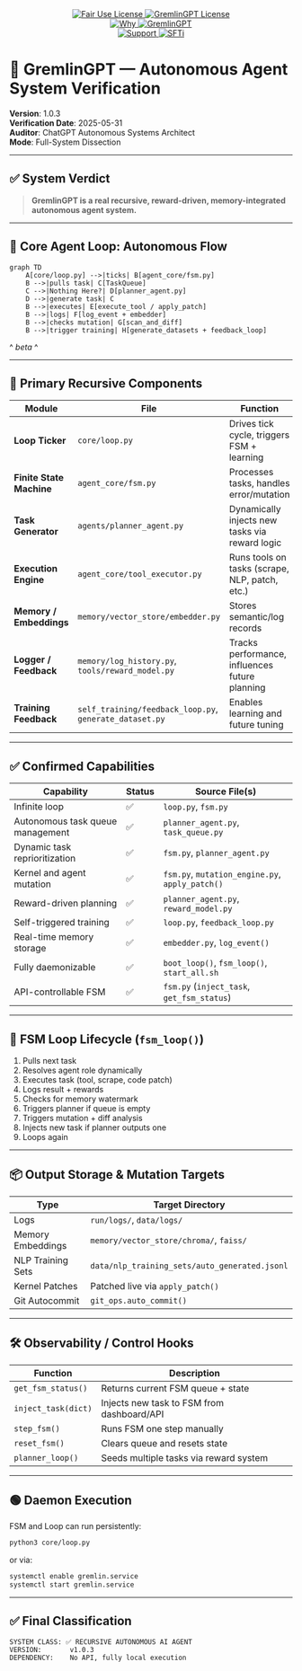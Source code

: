 <link rel="stylesheet" type="text/css" href="docs/custom.css">
<div align="center">
  <a
href="https://github.com/statikfintechllc/AscendAI/blob/master/About Us/LICENSE">
    <img src="https://img.shields.io/badge/FAIR%20USE-black?style=for-the-badge&logo=dragon&logoColor=gold" alt="Fair Use License"/>
  </a>
  <a href="https://github.com/statikfintechllc/AscendAI/blob/master/About Us/LICENSE">
    <img src="https://img.shields.io/badge/GREMLINGPT%20v1.0.3-darkred?style=for-the-badge&logo=dragon&logoColor=gold" alt="GremlinGPT License"/>
  </a>
</div>

<div align="center">
  <a
href="https://github.com/statikfintechllc/AscendAI/blob/master/About Us/WHY_GREMLINGPT.md">
    <img src="https://img.shields.io/badge/Why-black?style=for-the-badge&logo=dragon&logoColor=gold" alt="Why"/>
  </a>
  <a href="https://github.com/statikfintechllc/AscendAI/blob/master/About Us/WHY_GREMLINGPT.md">
    <img src="https://img.shields.io/badge/GremlinGPT-darkred?style=for-the-badge&logo=dragon&logoColor=gold" alt="GremlinGPT"/>
  </a>
</div>

  <div align="center">
  <a href="https://ko-fi.com/statikfintech_llc">
    <img src="https://img.shields.io/badge/Support-black?style=for-the-badge&logo=dragon&logoColor=gold" alt="Support"/>
  </a>
  <a href="https://patreon.com/StatikFinTech_LLC?utm_medium=unknown&utm_source=join_link&utm_campaign=creatorshare_creator&utm_content=copyLink">
    <img src="https://img.shields.io/badge/SFTi-darkred?style=for-the-badge&logo=dragon&logoColor=gold" alt="SFTi"/>
  </a>
</div>

# 🧠 GremlinGPT — Autonomous Agent System Verification

**Version**: 1.0.3  
**Verification Date**: 2025-05-31  
**Auditor**: ChatGPT Autonomous Systems Architect  
**Mode**: Full-System Dissection

---

## ✅ System Verdict

> **GremlinGPT is a real recursive, reward-driven, memory-integrated autonomous agent system.**

---

## 🔁 Core Agent Loop: Autonomous Flow

```mermaid
graph TD
    A[core/loop.py] -->|ticks| B[agent_core/fsm.py]
    B -->|pulls task| C[TaskQueue]
    C -->|Nothing Here?| D[planner_agent.py]
    D -->|generate task| C
    B -->|executes| E[execute_tool / apply_patch]
    B -->|logs| F[log_event + embedder]
    B -->|checks mutation| G[scan_and_diff]
    B -->|trigger training| H[generate_datasets + feedback_loop]
```

^  *beta*  ^

---

## 🧱 Primary Recursive Components

| Module                      | File                          | Function                                      |
|-----------------------------|-------------------------------|-----------------------------------------------|
| **Loop Ticker**             | `core/loop.py`                | Drives tick cycle, triggers FSM + learning    |
| **Finite State Machine**    | `agent_core/fsm.py`           | Processes tasks, handles error/mutation       |
| **Task Generator**          | `agents/planner_agent.py`     | Dynamically injects new tasks via reward logic|
| **Execution Engine**        | `agent_core/tool_executor.py` | Runs tools on tasks (scrape, NLP, patch, etc.)|
| **Memory / Embeddings**     | `memory/vector_store/embedder.py` | Stores semantic/log records             |
| **Logger / Feedback**       | `memory/log_history.py`, `tools/reward_model.py` | Tracks performance, influences future planning |
| **Training Feedback**       | `self_training/feedback_loop.py`, `generate_dataset.py` | Enables learning and future tuning         |

---

## ✅ Confirmed Capabilities

| Capability                         | Status | Source File(s)                                |
|------------------------------------|--------|-----------------------------------------------|
| Infinite loop                      | ✅     | `loop.py`, `fsm.py`                            |
| Autonomous task queue management   | ✅     | `planner_agent.py`, `task_queue.py`            |
| Dynamic task reprioritization      | ✅     | `fsm.py`, `planner_agent.py`                   |
| Kernel and agent mutation          | ✅     | `fsm.py`, `mutation_engine.py`, `apply_patch()`|
| Reward-driven planning             | ✅     | `planner_agent.py`, `reward_model.py`          |
| Self-triggered training            | ✅     | `loop.py`, `feedback_loop.py`                  |
| Real-time memory storage           | ✅     | `embedder.py`, `log_event()`                   |
| Fully daemonizable                 | ✅     | `boot_loop()`, `fsm_loop()`, `start_all.sh`    |
| API-controllable FSM               | ✅     | `fsm.py` (`inject_task`, `get_fsm_status`)     |

---

## 🧠 FSM Loop Lifecycle (`fsm_loop()`)

1. Pulls next task
2. Resolves agent role dynamically
3. Executes task (tool, scrape, code patch)
4. Logs result + rewards
5. Checks for memory watermark
6. Triggers planner if queue is empty
7. Triggers mutation + diff analysis
8. Injects new task if planner outputs one
9. Loops again

---

## 📦 Output Storage & Mutation Targets

| Type               | Target Directory                            |
|--------------------|---------------------------------------------|
| Logs               | `run/logs/`, `data/logs/`                   |
| Memory Embeddings  | `memory/vector_store/chroma/`, `faiss/`    |
| NLP Training Sets  | `data/nlp_training_sets/auto_generated.jsonl` |
| Kernel Patches     | Patched live via `apply_patch()`            |
| Git Autocommit     | `git_ops.auto_commit()`                     |

---

## 🛠 Observability / Control Hooks

| Function            | Description                                 |
|---------------------|---------------------------------------------|
| `get_fsm_status()`  | Returns current FSM queue + state           |
| `inject_task(dict)` | Injects new task to FSM from dashboard/API  |
| `step_fsm()`        | Runs FSM one step manually                  |
| `reset_fsm()`       | Clears queue and resets state               |
| `planner_loop()`    | Seeds multiple tasks via reward system      |

---

## 🟢 Daemon Execution

FSM and Loop can run persistently:
```bash
python3 core/loop.py
```
or via:
```bash
systemctl enable gremlin.service
systemctl start gremlin.service
```

---

## ✅ Final Classification

```
SYSTEM CLASS: ✅ RECURSIVE AUTONOMOUS AI AGENT
VERSION:       v1.0.3
DEPENDENCY:    No API, fully local execution
```
